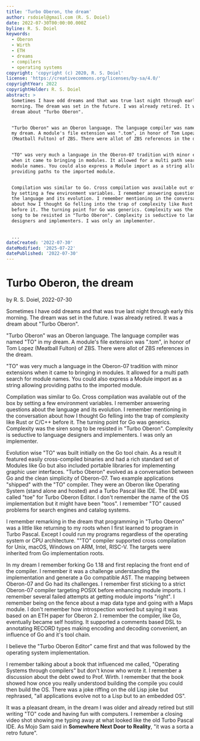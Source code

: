 ```yaml
---
title: 'Turbo Oberon, the dream'
author: rsdoiel@gmail.com (R. S. Doiel)
date: 2022-07-30T00:00:00.000Z
byline: R. S. Doiel
keywords:
  - Oberon
  - Wirth
  - ETH
  - dreams
  - compilers
  - operating systems
copyright: 'copyright (c) 2020, R. S. Doiel'
license: 'https://creativecommons.org/licenses/by-sa/4.0/'
copyrightYear: 2022
copyrightHolder: R. S. Doiel
abstract: >
  Sometimes I have odd dreams and that was true last night through early this
  morning. The dream was set in the future. I was already retired. It was a
  dream about "Turbo Oberon".


  "Turbo Oberon" was an Oberon language. The language compiler was named "TO" in
  my dream. A module's file extension was ".tom", in honor of Tom Lopez
  (Meatball Fulton) of ZBS. There were allot of ZBS references in the dream.


  "TO" was very much a language in the Oberon-07 tradition with minor extensions
  when it came to bringing in modules. It allowed for a multi path search for
  module names. You could also express a Module import as a string allowing
  providing paths to the imported module.


  Compilation was similar to Go. Cross compilation was available out of the box
  by setting a few environment variables. I remember answering questions about
  the language and its evolution. I remember mentioning in the conversation
  about how I thought Go felling into the trap of complexity like Rust or C/C++
  before it. The turning point for Go was generics. Complexity was the siren
  song to be resisted in "Turbo Oberon". Complexity is seductive to language
  designers and implementers. I was only an implementer.


  ...
dateCreated: '2022-07-30'
dateModified: '2025-07-22'
datePublished: '2022-07-30'
---
```


Turbo Oberon, the dream
=======================

by R. S. Doiel, 2022-07-30

Sometimes I have odd dreams and that was true last night through early this morning. The dream was set in the future. I was already retired. It was a dream about "Turbo Oberon".

"Turbo Oberon" was an Oberon language. The language compiler was named "TO" in my dream. A module's file extension was ".tom", in honor of Tom Lopez (Meatball Fulton) of ZBS. There were allot of ZBS references in the dream.

"TO" was very much a language in the Oberon-07 tradition with minor extensions when it came to bringing in modules. It allowed for a multi path search for module names. You could also express a Module import as a string allowing providing paths to the imported module.

Compilation was similar to Go. Cross compilation was available out of the box by setting a few environment variables. I remember answering questions about the language and its evolution. I remember mentioning in the conversation about how I thought Go felling into the trap of complexity like Rust or C/C++ before it. The turning point for Go was generics. Complexity was the siren song to be resisted in "Turbo Oberon". Complexity is seductive to language designers and implementers. I was only an implementer.

Evolution wise "TO" was built initially on the Go tool chain. As a result it featured easily cross-compiled binaries and had a rich standard set of Modules like Go but also included portable libraries for implementing graphic user interfaces. "Turbo Oberon" evolved as a conversation between Go and the clean simplicity of Oberon-07. Two example applications "shipped" with the "TO" compiler. They were an Oberon like Operating System (stand alone and hosted) and a Turbo Pascal like IDE. The IDE was called "toe" for Turbo Oberon Editor. I don't remember the name of the OS implementation but it might have been "toos". I remember "TO" caused problems for search engines and catalog systems.

I remember remarking in the dream that programming in "Turbo Oberon" was a little like returning to my roots when I first learned to program in Turbo Pascal. Except I could run my programs regardless of the operating system or CPU architecture. ""TO" compiler supported cross compilation for Unix, macOS, Windows on ARM, Intel, RISC-V. The targets were inherited from Go implementation roots.

In my dream I remember forking Go 1.18 and first replacing the front end of the compiler. I remember it was a challenge understanding the implementation and generate a Go compatible AST. The mapping between Oberon-07 and Go had its challenges. I remember first sticking to a strict Oberon-07 compiler targeting POSIX before enhancing module imports. I remember several failed attempts at getting module imports "right". I remember being on the fence about a map data type and going with a Maps module.  I don't remember how introspection worked but saying it was based on an ETH paper for Oberon 2.  I remember the compiler, like Go, eventually became self hosting. It supported a comments based DSL to annotating RECORD types making encoding and decoding convenient, an influence of Go and it's tool chain.

I believe the "Turbo Oberon Editor" came first and that was followed by the operating system implementation.

I remember talking about a book that influenced me called, "Operating Systems through compilers" but don't know who wrote it. I remember a discussion about the debt owed to Prof. Wirth. I remember that the book showed how once you really understood building the compile you could then build the OS. There was a joke riffing on the old Lisp joke but rephrased, "all applications evolve not to a Lisp but to an embedded OS".

It was a pleasant dream, in the dream I was older and already retired but still writing "TO" code and having fun with computers. I remember a closing video shot showing me typing away at what looked like the old Turbo Pascal IDE. As Mojo Sam said in **Somewhere Next Door to Reality**, "it was a sorta a retro future".